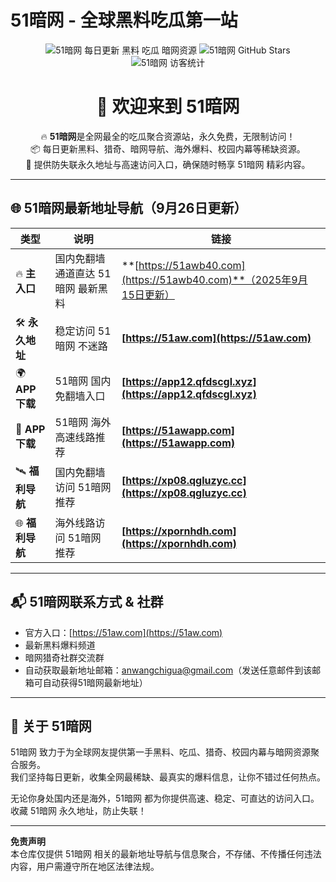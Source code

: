# 51暗网 - 全球黑料吃瓜第一站

<p align="center">
  <img src="https://img.shields.io/badge/51暗网-每日更新-ff69b4.svg?style=for-the-badge" alt="51暗网 每日更新 黑料 吃瓜 暗网资源">
  <img src="https://img.shields.io/github/stars/51awb/51awb?style=for-the-badge" alt="51暗网 GitHub Stars">
  <img src="https://visitor-badge.laobi.icu/badge?page_id=51awb.51awb" alt="51暗网 访客统计" style="max-width:100%;">
</p>

<h1 align="center">👋 欢迎来到 <strong>51暗网</strong></h1>

<p align="center">
  🔥 <strong>51暗网</strong>是全网最全的吃瓜聚合资源站，永久免费，无限制访问！<br>
  📦 每日更新黑料、猎奇、暗网导航、海外爆料、校园内幕等稀缺资源。<br>
  🚀 提供防失联永久地址与高速访问入口，确保随时畅享 51暗网 精彩内容。
</p>

---

## 🌐 **51暗网最新地址导航（9月26日更新）**

| **类型**        | **说明**           | **链接** |
|----------------|--------------------|----------|
| 🔥 **主入口**   | 国内免翻墙通道直达 51暗网 最新黑料 | **[https://51awb40.com](https://51awb40.com)**（2025年9月15日更新） |
| 🛠 **永久地址** | 稳定访问 51暗网 不迷路 | **[https://51aw.com](https://51aw.com)** |
| 🌍 **APP下载**  | 51暗网 国内免翻墙入口 | **[https://app12.qfdscgl.xyz](https://app12.qfdscgl.xyz)** |
| 📲 **APP下载**  | 51暗网 海外高速线路推荐 | **[https://51awapp.com](https://51awapp.com)** |
| 🛰️ **福利导航** | 国内免翻墙访问 51暗网 推荐 | **[https://xp08.qgluzyc.cc](https://xp08.qgluzyc.cc)** |
| 🌐 **福利导航** | 海外线路访问 51暗网 推荐 | **[https://xpornhdh.com](https://xpornhdh.com)** |

---

## 📬 **51暗网联系方式 & 社群**
- 官方入口：[https://51aw.com](https://51aw.com)
- 最新黑料爆料频道  
- 暗网猎奇社群交流群  
- 自动获取最新地址邮箱：anwangchigua@gmail.com（发送任意邮件到该邮箱可自动获得51暗网最新地址）  

---

## 📌 关于 51暗网
51暗网 致力于为全球网友提供第一手黑料、吃瓜、猎奇、校园内幕与暗网资源聚合服务。  
我们坚持每日更新，收集全网最稀缺、最真实的爆料信息，让你不错过任何热点。

无论你身处国内还是海外，51暗网 都为你提供高速、稳定、可直达的访问入口。  
收藏 51暗网 永久地址，防止失联！

---

**免责声明**  
本仓库仅提供 51暗网 相关的最新地址导航与信息聚合，不存储、不传播任何违法内容，用户需遵守所在地区法律法规。
